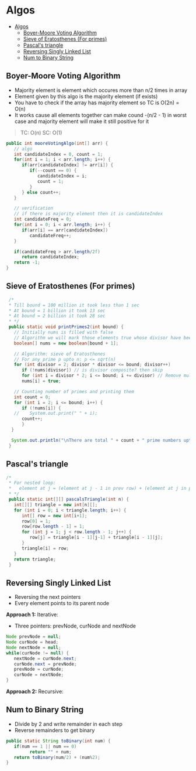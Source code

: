# Algos

- [Algos](#algos)
  - [Boyer-Moore Voting Algorithm](#boyer-moore-voting-algorithm)
  - [Sieve of Eratosthenes (For primes)](#sieve-of-eratosthenes-for-primes)
  - [Pascal's triangle](#pascals-triangle)
  - [Reversing Singly Linked List](#reversing-singly-linked-list)
  - [Num to Binary String](#num-to-binary-string)

## Boyer-Moore Voting Algorithm

- Majority element is element which occures more than n/2 times in array
- Element given by this algo is the majority element (if exists)
- You have to check if the array has majority element so TC is O(2n) = O(n)
- It works cause all elements together can make cound -(n/2 - 1) in worst case and majority element will make it still positive for it

> TC: O(n)
> SC: O(1)

```java
public int mooreVotingAlgo(int[] arr) {
   // algo
   int candidateIndex = 0, count = 1;
   for(int i = 1; i < arr.length; i++) {
      if(arr[candidateIndex] != arr[i]) {
         if(--count == 0) {
            candidateIndex = i;
            count = 1;
         }
      } else count++;
   }

   // verification
   // if there is majority element then it is candidateIndex
   int candidateFreq = 0;
   for(int i = 0; i < arr.length; i++) {
      if(arr[i] == arr[candidateIndex])
         candidateFreq++;
   }

   if(candidateFreq > arr.length/2f)
      return candidateIndex;
   return -1;
}
```

## Sieve of Eratosthenes (For primes)

```java
 /*
 * Till bound = 100 million it took less than 1 sec
 * At bound = 1 billion it took 13 sec
 * At bound = 2 billion it took 28 sec
 * */
 public static void printPrimes2(int bound) {
   // Initially nums is filled with false
   // Algorithm we will mark those elements true whose divisor have been found
   boolean[] nums = new boolean[bound + 1];

   // Algorithm: sieve of Eratosthenes
   // For any prime p upto n: p <= sqrt(n)
   for (int divisor = 2; divisor * divisor <= bound; divisor++)
      if (!nums[divisor]) // is divisor composite? then skip
      for (int i = divisor * 2; i <= bound; i += divisor) // Remove multiples of (prime) divisor
      nums[i] = true;

   // Counting number of primes and printing them
   int count = 0;
   for (int i = 2; i <= bound; i++) {
      if (!nums[i]) {
   //    System.out.print(" " + i);
      count++;
      }
  }

  System.out.println("\nThere are total " + count + " prime numbers upto " + bound + " (inclusive)");
 }
```

## Pascal's triangle

```java
/*
 * For nested loop:
 *   element at j = (element at j - 1 in prev row) + (element at j in prev row)
 * */
 public static int[][] pascalsTriangle(int n) {
   int[][] triangle = new int[n][];
   for (int i = 0; i < triangle.length; i++) {
      int[] row = new int[i+1];
      row[0] = 1;
      row[row.length - 1] = 1;
      for (int j = 1; j < row.length - 1; j++) {
         row[j] = triangle[i - 1][j-1] + triangle[i - 1][j];
      }
      triangle[i] = row;
   }
   return triangle;
 }
```

## Reversing Singly Linked List

- Reversing the next pointers
- Every element points to its parent node

**Approach 1:** Iterative:

- Three pointers: prevNode, curNode and nextNode

```java
Node prevNode = null;
Node curNode = head;
Node nextNode = null;
while(curNode != null) {
   nextNode = curNode.next;
   curNode.next = prevNode;
   prevNode = curNode;
   curNode = nextNode;
}
```

**Approach 2:** Recursive:

## Num to Binary String

- Divide by 2 and write remainder in each step
- Reverse remainders to get binary

```java
public static String toBinary(int num) {
   if(num == 1 || num == 0)
         return "" + num;
   return toBinary(num/2) + (num%2);
}
```
